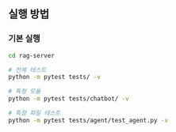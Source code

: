 
## 실행 방법

### 기본 실행
```bash
cd rag-server

# 전체 테스트
python -m pytest tests/ -v

# 특정 모듈
python -m pytest tests/chatbot/ -v

# 특정 파일 테스트
python -m pytest tests/agent/test_agent.py -v
```
